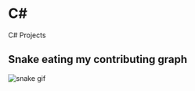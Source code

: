 # C#
C# Projects


## Snake eating my contributing graph
![snake gif](https://github.com/kayiphuni/C-Sharp-Projects/blob/output/github-contribution-grid-snake.gif)

